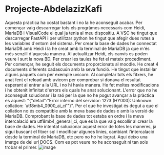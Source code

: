 # Projecte-AbdelazizKafi
Aquesta pràctica ha costat bastant i no la he aconseguit acabar. Per començar vaig descarregar tots els progràmes necessaris com Heidi, MariaDB i VisualCode el qual ja tenia al meu dispositiu. A VSC he tingut que descarregar FastAPI i per utilitzar python he tingut que afegir dues rutes a les variables d'entorn del sistema. Per crear la base de dades he connectat MariaDB amb Heidi i la he creat amb la terminal de MariaDB ja que m'és més senzill d'aquesta manera. Al actualitzar Heidi, els canvis es poden veure i surt la nova BD. Per crear les taules he fet el mateix procediment. Per començar, he seguit els documents proporcionats al moodle. He creat 4 documents diferents cadascuún amb la seva funció. He tingut que instal·lar alguns paquets com per exemple uvicorn. Al completar tots els fitxers, he anat fent el reload amb uvicorn per comprobar si donava el resultat esperant al entrar a la URL i no hi havia manera. He fet moltes modificacions i he obtenit infinitat d'errors els quals he anat solucionant. L'error que no he aconseguit solucionar i la raó per la que no he pogut avançar a la pràctica es aquest: "{"detail":"Error interno del servidor: 1273 (HY000): Unknown collation: 'utf8mb4_0900_ai_ci'"}". Per el que he investigat és degut a que el collation no és compatible amb la meva base de dades o amb la versió de MariaDB. Comprobant la base de dades tot estaba en ordre i la meva intercalació era utf8mb4_general_ci, que es la que vaig escollir al crear la base de dades. He intentat solucionar aquest error de totes les maneres, ja sigui buscant el fitxer sql i modificar algunes línies, cambiant l'intercalació desde la terminal de MariaDB, etc pero no ho he lograt. Aqui deixo una imatge de del url DOCS. Com es pot veure no he aconseguit ni tan sols trobar el primer.
![image](https://github.com/user-attachments/assets/19cad6de-0b55-4979-a84c-73df0147a5c3)
